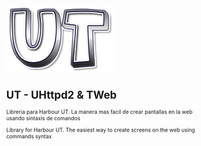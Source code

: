 ﻿![alt text](https://github.com/carles9000/ut/blob/main/files/images/ut.png)

UT - UHttpd2 & TWeb
====================

Libreria para Harbour UT. La manera mas facil de crear pantallas en la web usando sintaxis de comandos

Library for Harbour UT. The easiest way to create screens on the web using commands syntax

